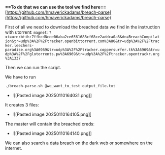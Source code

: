 
**==To do that we can use the tool we find here==** [https://github.com/hmaverickadams/breach-parse](https://github.com/hmaverickadams/breach-parse)

First of all we need to download the breached data we find in the instruction with utorrent:
`magnet:?xt=urn:btih:7ffbcd8cee06aba2ce6561688cf68ce2addca0a3&dn=BreachCompilation&tr=udp%3A%2F%2Ftracker.openbittorrent.com%3A80&tr=udp%3A%2F%2Ftracker.leechers-paradise.org%3A6969&tr=udp%3A%2F%2Ftracker.coppersurfer.tk%3A6969&tr=udp%3A%2F%2Fglotorrents.pw%3A6969&tr=udp%3A%2F%2Ftracker.opentrackr.org%3A1337`

Then we can run the script.

We have to run 
```bash
./breach-parse.sh @we_want_to_test output_file.txt
```
- ![[Pasted image 20250110164031.png]]


It creates 3 files:
- ![[Pasted image 20250110164105.png]]


The master will contain the breached creds:
- ![[Pasted image 20250110164140.png]]


We can also search a data breach on the dark web or somewhere on the internet.